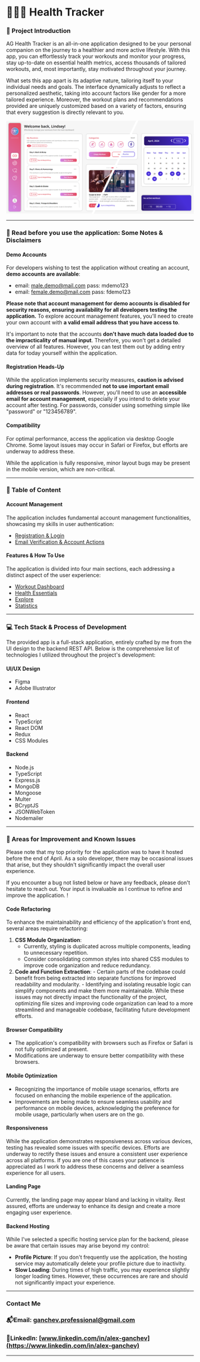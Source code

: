 # 🏃‍♂️‍➡️ Health Tracker

### 👟 Project Introduction

AG Health Tracker is an all-in-one application designed to be your personal companion on the journey to a healthier and more active lifestyle. With this app, you can effortlessly track your workouts and monitor your progress, stay up-to-date on essential health metrics, access thousands of tailored workouts, and, most importantly, stay motivated throughout your journey.

What sets this app apart is its adaptive nature, tailoring itself to your individual needs and goals. The interface dynamically adjusts to reflect a personalized aesthetic, taking into account factors like gender for a more tailored experience. Moreover, the workout plans and recommendations provided are uniquely customized based on a variety of factors, ensuring that every suggestion is directly relevant to you.

![Workout Page](./documentation/resources/workout_page.png)

---

### 📝 Read before you use the application: Some Notes & Disclaimers

#### Demo Accounts

For developers wishing to test the application without creating an account, **demo accounts are available**:

- email: male.demo@mail.com pass: mdemo123
- email: female.demo@mail.com pass: fdemo123

**Please note that account management for demo accounts is disabled for security reasons, ensuring availability for all developers testing the application.** To explore account management features, you'll need to create your own account with **a valid email address that you have access to**.

It's important to note that the accounts **don't have much data loaded due to the impracticality of manual input**. Therefore, you won't get a detailed overview of all features. However, you can test them out by adding entry data for today yourself within the application.

#### Registration Heads-Up

While the application implements security measures, **caution is advised during registration**. It's recommended **not to use important email addresses or real passwords**. However, you'll need to use an **accessible email for account management**, especially if you intend to delete your account after testing. For passwords, consider using something simple like "password" or "123456789".

#### Compatibility

For optimal performance, access the application via desktop Google Chrome. Some layout issues may occur in Safari or Firefox, but efforts are underway to address these.

While the application is fully responsive, minor layout bugs may be present in the mobile version, which are non-critical.

---

### 📑 Table of Content

#### Account Management

The application includes fundamental account management functionalities, showcasing my skills in user authentication:

- [Registration & Login](documentation/pages/Account%20Management.md#🔑%20Registration%20&%20Login)
- [Email Verification & Account Actions](documentation/pages/Account%20Management.md#🔐%20Account%20Management)

#### Features & How To Use

The application is divided into four main sections, each addressing a distinct aspect of the user experience:

- [Workout Dashboard](documentation/pages/Workout%20Dashboard.md)
- [Health Essentials](documentation/pages/Health%20Essentials.md)
- [Explore](documentation/pages/Explore.md)
- [Statistics](documentation/pages/Statistics.md)

---

### 💻 Tech Stack & Process of Development

The provided app is a full-stack application, entirely crafted by me from the UI design to the backend REST API. Below is the comprehensive list of technologies I utilized throughout the project's development:

#### UI/UX Design

- Figma
- Adobe Illustrator

#### Frontend

- React
- TypeScript
- React DOM
- Redux
- CSS Modules

#### Backend

- Node.js
- TypeScript
- Express.js
- MongoDB
- Mongoose
- Multer
- BCryptJS
- JSONWebToken
- Nodemailer

---

### 🎯 Areas for Improvement and Known Issues

Please note that my top priority for the application was to have it hosted before the end of April. As a solo developer, there may be occasional issues that arise, but they shouldn't significantly impact the overall user experience.

If you encounter a bug not listed below or have any feedback, please don't hesitate to reach out. Your input is invaluable as I continue to refine and improve the application.
!

#### Code Refactoring

To enhance the maintainability and efficiency of the application's front end, several areas require refactoring:

1. **CSS Module Organization**:
   - Currently, styling is duplicated across multiple components, leading to unnecessary repetition.
   - Consider consolidating common styles into shared CSS modules to improve code organization and reduce redundancy.
2. **Code and Function Extraction**: - Certain parts of the codebase could benefit from being extracted into separate functions for improved readability and modularity. - Identifying and isolating reusable logic can simplify components and make them more maintainable.
   While these issues may not directly impact the functionality of the project, optimizing file sizes and improving code organization can lead to a more streamlined and manageable codebase, facilitating future development efforts.

#### Browser Compatibility

- The application's compatibility with browsers such as Firefox or Safari is not fully optimized at present.
- Modifications are underway to ensure better compatibility with these browsers.

#### Mobile Optimization

- Recognizing the importance of mobile usage scenarios, efforts are focused on enhancing the mobile experience of the application.
- Improvements are being made to ensure seamless usability and performance on mobile devices, acknowledging the preference for mobile usage, particularly when users are on the go.

#### Responsiveness

While the application demonstrates responsiveness across various devices, testing has revealed some issues with specific devices. Efforts are underway to rectify these issues and ensure a consistent user experience across all platforms. If you are one of this cases your patience is appreciated as I work to address these concerns and deliver a seamless experience for all users.

#### Landing Page

Currently, the landing page may appear bland and lacking in vitality. Rest assured, efforts are underway to enhance its design and create a more engaging user experience.

#### Backend Hosting

While I've selected a specific hosting service plan for the backend, please be aware that certain issues may arise beyond my control:

- **Profile Picture**: If you don't frequently use the application, the hosting service may automatically delete your profile picture due to inactivity.
- **Slow Loading**: During times of high traffic, you may experience slightly longer loading times. However, these occurrences are rare and should not significantly impact your experience.

---

### Contact Me

### 📬Email: ganchev.professional@gmail.com

### 📌LinkedIn: [www.linkedin.com/in/alex-ganchev](https://www.linkedin.com/in/alex-ganchev)

---

